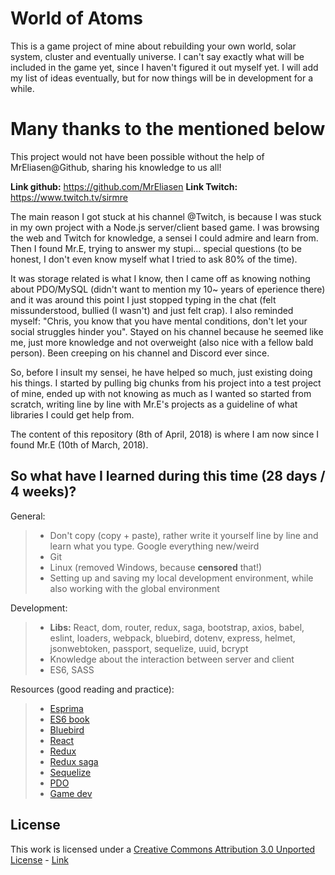 # World of Atoms

This is a game project of mine about rebuilding your own world, solar system, cluster and eventually universe. I can't say exactly what will be included in the game yet, since I haven't figured it out myself yet. I will add my list of ideas eventually, but for now things will be in development for a while.

# Many thanks to the mentioned below

This project would not have been possible without the help of MrEliasen@Github, sharing his knowledge to us all!

**Link github:** https://github.com/MrEliasen
**Link Twitch:** https://www.twitch.tv/sirmre

The main reason I got stuck at his channel @Twitch, is because I was stuck in my own project with a Node.js server/client based game. I was browsing the web and Twitch for knowledge, a sensei I could admire and learn from. Then I found Mr.E, trying to answer my stupi... special questions (to be honest, I don't even know myself what I tried to ask 80% of the time).

It was storage related is what I know, then I came off as knowing nothing about PDO/MySQL (didn't want to mention my 10~ years of eperience there) and it was around this point I just stopped typing in the chat (felt missunderstood, bullied (I wasn't) and just felt crap). I also reminded myself: "Chris, you know that you have mental conditions, don't let your social struggles hinder you". Stayed on his channel because he seemed like me, just more knowledge and not overweight (also nice with a fellow bald person). Been creeping on his channel and Discord ever since.

So, before I insult my sensei, he have helped so much, just existing doing his things. I started by pulling big chunks from his project into a test project of mine, ended up with not knowing as much as I wanted so started from scratch, writing line by line with Mr.E's projects as a guideline of what libraries I could get help from.

The content of this repository (8th of April, 2018) is where I am now since I found Mr.E (10th of March, 2018). 

## So what have I learned during this time (28 days / 4 weeks)?

General:
> * Don't copy (copy + paste), rather write it yourself line by line and learn what you type. Google everything new/weird
> * Git
> * Linux (removed Windows, because **censored** that!)
> * Setting up and saving my local development environment, while also working with the global environment

Development:
> * **Libs:** React, dom, router, redux, saga, bootstrap, axios, babel, eslint, loaders, webpack, bluebird, dotenv, express, helmet, jsonwebtoken, passport, sequelize, uuid, bcrypt
> * Knowledge about the interaction between server and client
> * ES6, SASS

Resources (good reading and practice):
> * [Esprima](http://esprima.org/index.html)
> * [ES6 book](http://exploringjs.com/es6/)
> * [Bluebird](http://bluebirdjs.com/docs/getting-started.html)
> * [React](https://reactjs.org/)
> * [Redux](https://redux.js.org/)
> * [Redux saga](https://redux-saga.js.org/)
> * [Sequelize](http://docs.sequelizejs.com/)
> * [PDO](https://www.npmjs.com/package/pdo)
> * [Game dev](https://developer.mozilla.org/en-US/docs/Games/Introduction)

## License

This work is licensed under a [Creative Commons Attribution 3.0 Unported License](https://creativecommons.org/licenses/by/3.0/) - [Link](https://creativecommons.org/licenses/by/3.0/legalcode)